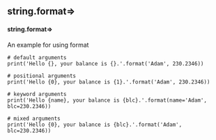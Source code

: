 ## string.format=>
#### string.format=>
An example for using format
```
# default arguments
print('Hello {}, your balance is {}.'.format('Adam', 230.2346))

# positional arguments
print('Hello {0}, your balance is {1}.'.format('Adam', 230.2346))

# keyword arguments
print('Hello {name}, your balance is {blc}.'.format(name='Adam', blc=230.2346))

# mixed arguments
print('Hello {0}, your balance is {blc}.'.format('Adam', blc=230.2346))
```